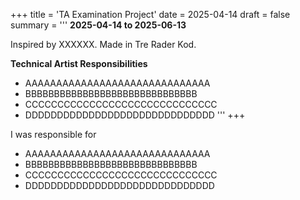 +++
title = 'TA Examination Project'
date = 2025-04-14
draft = false
summary = '''
**2025-04-14 to 2025-06-13**

Inspired by XXXXXX. Made in Tre Rader Kod.

**Technical Artist Responsibilities**
  *  AAAAAAAAAAAAAAAAAAAAAAAAAAAAAA
  *  BBBBBBBBBBBBBBBBBBBBBBBBBBBBBB
  *  CCCCCCCCCCCCCCCCCCCCCCCCCCCCCC
  *  DDDDDDDDDDDDDDDDDDDDDDDDDDDDDD
'''
+++


I was responsible for
  *  AAAAAAAAAAAAAAAAAAAAAAAAAAAAAA
  *  BBBBBBBBBBBBBBBBBBBBBBBBBBBBBB
  *  CCCCCCCCCCCCCCCCCCCCCCCCCCCCCC
  *  DDDDDDDDDDDDDDDDDDDDDDDDDDDDDD